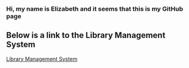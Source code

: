 ### Hi, my name is Elizabeth and it seems that this is my GitHub page

<!--
**edawson25/edawson25** is a ✨ _special_ ✨ repository because its `README.md` (this file) appears on your GitHub profile.

Here are some ideas to get you started:

- 🔭 I’m currently on my fifth and final quarter at Drexel.
- 🌱 I’m currently learning about digital curation and data solutions.
- 🤔 I’m looking for help with coding if I need to do more.
- 💬 Ask me about books cause I read a lot.
- 📫 How to reach me: Send me snail mail.
- 😄 Pronouns: she/her/hers
- ⚡ Fun fact: I met Corbin Bleu once and he said happy birthday to me.

-->

<h2> Below is a link to the Library Management System</h2>
  
<a href="https://github.com/kenil0811/Library-management-system.git"> Library Management System</a>
